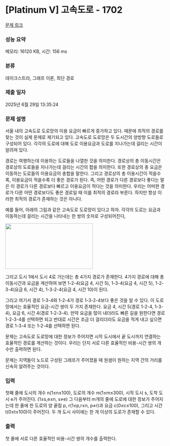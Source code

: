# [Platinum V] 고속도로 - 1702 

[문제 링크](https://www.acmicpc.net/problem/1702) 

### 성능 요약

메모리: 16120 KB, 시간: 156 ms

### 분류

데이크스트라, 그래프 이론, 최단 경로

### 제출 일자

2025년 6월 29일 13:35:24

### 문제 설명

<p>서울 내의 고속도로 도로망의 이용 요금이 빠르게 증가하고 있다. 때문에 최적의 경로를 찾는 것이 실제 문제로 제기되고 있다. 고속도로 도로망은 두 도시간의 양방향 도로들로 구성되어 있다. 각각의 도로에 대해 도로 이용요금과 도로를 지나가는데 걸리는 시간이 알려져 있다.</p>

<p>경로는 여행하는데 이용하는 도로들을 나열한 것을 의미한다. 경로상의 총 이동시간은 경로상의 도로들을 지나가는데 걸리는 시간의 합을 의미한다. 또한 경로상의 총 요금은 이동하는 도로들의 이용요금의 총합을 말한다. 그리고 경로상의 총 이용시간이 적을수록, 이용요금이 적을수록 더 좋은 경로가 된다. 즉, 어떤 경로가 다른 경로보다 좋다는 말은 이 경로가 다른 경로보다 빠르고 이용요금이 적다는 것을 의미한다. 우리는 어떠한 경로가 다른 어떤 경로보다도 좋은 경로일 때 이를 최적의 경로라 부른다. 하지만 항상 이러한 최적의 경로가 존재하는 것은 아니다.</p>

<p>예를 들어, 아래의 그림과 같은 고속도로 도로망이 있다고 하자. 각각의 도로는 요금과 이동하는데 걸리는 시간을 나타내는 한 쌍의 숫자로 구성되어진다,</p>

<p><img alt="" src="https://www.acmicpc.net/JudgeOnline/upload/201005/gragra.PNG" style="height:143px; width:276px"></p>

<p>그리고 도시 1에서 도시 4로 가는데는 총 4가지 경로가 존재한다. 4가지 경로에 대해 총 이동시간과 요금을 계산하여 보면 1-2-4(요금 4, 시간 5), 1-3-4(요금 4, 시간 5), 1-2-3-4(요금 6, 시간 4), 1-3-2-4(요금 4, 시간 10)이 된다.</p>

<p>그리고 여기서 경로 1-3-4와 1-2-4가 경로 1-3-2-4보다 좋은 것을 알 수 있다. 이 도로망에서는 효율적인 요금-시간 쌍이 두 가지 존재한다. 요금 4, 시간 5(경로 1-2-4, 1-3-4), 요금 6, 시간 4(경로 1-2-3-4). 만약 요금을 많이 내더라도 빠른 길을 원한다면 경로 1-2-3-4를 선택하면 되고 반대로 시간은 조금 더 걸리더라도 요금을 적게 내고 싶으면 경로 1-3-4 또는 1-2-4를 선택하면 된다.</p>

<p>문제는 고속도로 도로망에 대한 정보가 주어지면 시작 도시에서 끝 도시까지 연결하는 효율적인 경로를 계산하는 것이다. 우리는 단지 서로 다른 효율적인 비용-시간 쌍의 개수만 출력하면 된다.</p>

<p>문제는 지역들이 노드로 구성된 그래프가 주어졌을 때 원샘이 원하는 지역 간의 거리를 신속히 알려주는 것이다.</p>

### 입력 

 <p>첫째 줄에 도시의 개수 n(1≤n≤100), 도로의 개수 m(1≤m≤300), 시작 도시 s, 도착 도시 e가 주어진다. (1≤s,e≤n, s≠e) 그 다음부터 m개의 줄에 도로에 대한 정보가 주어지는데 한 줄에 한 도로의 양 끝점 p, r(1≤p,r≤n, p≠r)과 요금 c(0≤c≤100), 그리고 시간 t(0≤t≤100)이 주어진다. 두 개 도시 사이에는 한 개 이상의 도로가 존재할 수 있다.</p>

### 출력 

 <p>첫 줄에 서로 다른 효율적인 비용-시간 쌍의 개수를 출력한다.</p>

